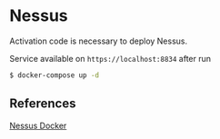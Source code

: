 # Nessus

Activation code is necessary to deploy Nessus.

Service available on `https://localhost:8834` after run

```bash
$ docker-compose up -d
```

## References

[Nessus Docker](https://docs.tenable.com/nessus/Content/DeployNessusDocker.htm)
